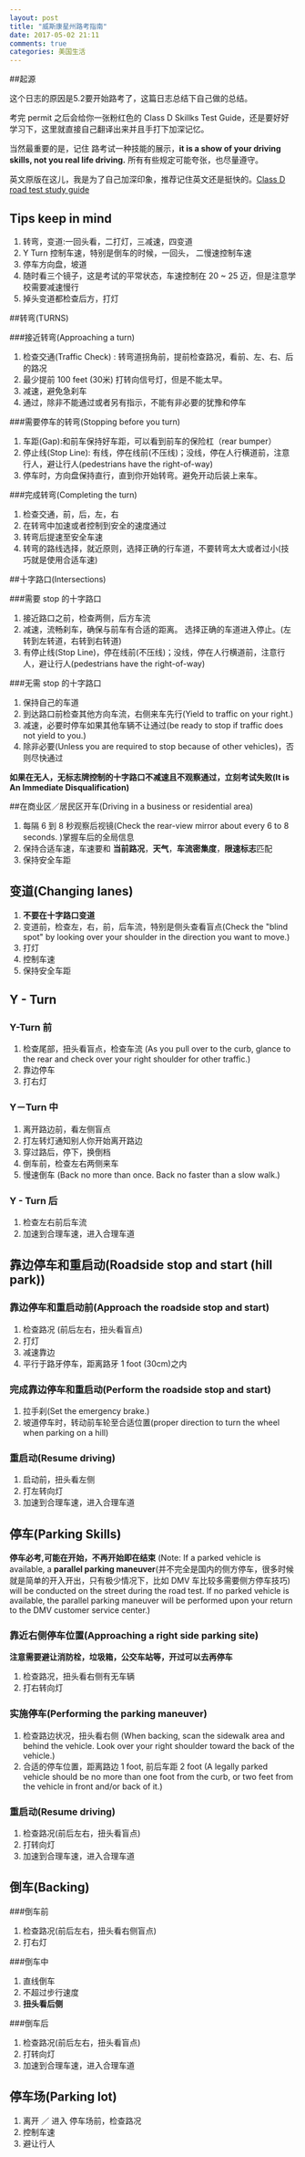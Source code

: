 ```yaml
---
layout: post
title: "威斯康星州路考指南"
date: 2017-05-02 21:11
comments: true
categories: 美国生活
---
```

##起源

这个日志的原因是5.2要开始路考了，这篇日志总结下自己做的总结。

考完 permit 之后会给你一张粉红色的 Class D Skillks Test Guide，还是要好好学习下，这里就直接自己翻译出来并且手打下加深记忆。

当然最重要的是，记住 路考试一种技能的展示，**it is a show of your driving skills, not you real life driving.** 所有有些规定可能夸张，也尽量遵守。

英文原版在这儿，我是为了自己加深印象，推荐记住英文还是挺快的。[Class D road test study guide](http://wisconsindot.gov/Pages/dmv/license-drvs/how-to-apply/drivingskillstest.aspx)

<!--more-->

## Tips keep in mind

1. 转弯，变道:一回头看，二打灯，三减速，四变道
2. Y Turn 控制车速，特别是倒车的时候，一回头， 二慢速控制车速
3. 停车方向盘，坡道
4. 随时看三个镜子，这是考试的平常状态，车速控制在 20 ~ 25 迈，但是注意学校需要减速慢行
5. 掉头变道都检查后方，打灯



##转弯(TURNS)

###接近转弯(Approaching a turn)

1. 检查交通(Traffic Check) : 转弯道拐角前，提前检查路况，看前、左、右、后的路况
2. 最少提前 100 feet (30米) 打转向信号灯，但是不能太早。
3. 减速，避免急刹车
4. 通过，除非不能通过或者另有指示，不能有非必要的犹豫和停车

###需要停车的转弯(​​​Stopping before you turn)

1. 车距(Gap):和前车保持好车距，可以看到前车的保险杠（rear bumper）
2. 停止线(Stop Line): 有线，停在线前(不压线)；没线，停在人行横道前，注意行人，避让行人(pedestrians have the right-of-way)
3. 停车时，方向盘保持直行，直到你开始转弯。避免开动后装上来车。

###完成转弯(Completing the turn)

1. 检查交通，前，后，左，右
2. 在转弯中加速或者控制到安全的速度通过
3. 转弯后提速至安全车速
4. 转弯的路线选择，就近原则，选择正确的行车道，不要转弯太大或者过小(技巧就是使用合适车速)

##十字路口(Intersections)

###需要 stop 的十字路口

1. 接近路口之前，检查两侧，后方车流
2. 减速，流畅刹车，确保与前车有合适的距离。 选择正确的车道进入停止。(左转到左转道，右转到右转道)
3. 有停止线(Stop Line)，停在线前(不压线)；没线，停在人行横道前，注意行人，避让行人(pedestrians have the right-of-way)

###无需 stop 的十字路口

1. 保持自己的车道
2. 到达路口前检查其他方向车流，右侧来车先行(Yield to traffic on your right.)
2. 减速，必要时停车如果其他车辆不让通过(be ready to stop if traffic does not yield to you.)
3. 除非必要(Unless you are required to stop because of other vehicles)，否则尽快通过

**如果在无人，无标志牌控制的十字路口不减速且不观察通过，立刻考试失败(It is An Immediate Disqualification)**

##在商业区／居民区开车(Driving in a business or residential area)

1. 每隔 6 到 8 秒观察后视镜(Check the rear-view mirror about every 6 to 8 seconds. )掌握车后的全局信息
2. 保持合适车速，车速要和 **当前路况**，**天气**，**车流密集度**，**限速标志**匹配
3. 保持安全车距

## 变道(Changing lanes)

1. **不要在十字路口变道** 
2. 变道前，检查左，右，前，后车流，特别是侧头查看盲点(Check the "blind spot" by looking over your shoulder in the direction you want to move.)
3. 打灯
4. 控制车速
5. 保持安全车距

## Y - Turn

### Y-Turn 前

1. 检查尾部，扭头看盲点，检查车流 (As you pull over to the curb, glance to the rear and check over your right shoulder for other traffic.)
2. 靠边停车
2. 打右灯

### Y－Turn 中

1. 离开路边前，看左侧盲点
2. 打左转灯通知别人你开始离开路边
3. 穿过路后，停下，换倒档
4. 倒车前，检查左右两侧来车
3. 慢速倒车 (Back no more than once. Back no faster than a slow walk.)

### Y - Turn 后

1. 检查左右前后车流
2. 加速到合理车速，进入合理车道

## 靠边停车和重启动(Roadside stop and start (hill park))

### 靠边停车和重启动前(Approach the roadside stop and start)

1. 检查路况 (前后左右，扭头看盲点)
2. 打灯
3. 减速靠边
4. 平行于路牙停车，距离路牙 1 foot (30cm)之内

### 完成靠边停车和重启动(Perform the roadside stop and start)

1. 拉手刹(Set the emergency brake.)
2. 坡道停车时，转动前车轮至合适位置(proper direction to turn the wheel when parking on a hill)

### 重启动(Resume driving)

1. 启动前，扭头看左侧
2. 打左转向灯
3. 加速到合理车速，进入合理车道

## 停车(Parking Skills)

**停车必考,可能在开始，不再开始即在结束**
(Note: If a parked vehicle is available, a **parallel parking maneuver**(并不完全是国内的侧方停车，很多时候就是简单的开入开出，只有极少情况下，比如 DMV 车比较多需要侧方停车技巧) will be conducted on the street during the road test. If no parked vehicle is available, the parallel parking maneuver will be performed upon your return to the DMV customer service center.)

### 靠近右侧停车位置(Approaching a right side parking site)

**注意需要避让消防栓，垃圾箱，公交车站等，开过可以去再停车**
1. 检查路况，扭头看右侧有无车辆
2. 打右转向灯

### 实施停车(Performing the parking maneuver)

1. 检查路边状况，扭头看右侧 (When backing, scan the sidewalk area and behind the vehicle. Look over your right shoulder toward the back of the vehicle.)
2. 合适的停车位置，距离路边 1 foot, 前后车距 2 foot (A legally parked vehicle should be no more than one foot from the curb, or two feet from the vehicle in front and/or back of it.)

### 重启动(Resume driving)

1. 检查路况(前后左右，扭头看盲点)
2. 打转向灯
3. 加速到合理车速，进入合理车道

## 倒车(Backing)

###倒车前

1. 检查路况(前后左右，扭头看右侧盲点)
2. 打右灯


###倒车中

1. 直线倒车
2. 不超过步行速度
3. **扭头看后侧**

###倒车后

1. 检查路况(前后左右，扭头看盲点)
2. 打转向灯
3. 加速到合理车速，进入合理车道

## 停车场(Parking lot)

1. 离开 ／ 进入 停车场前，检查路况
2. 控制车速
3. 避让行人

